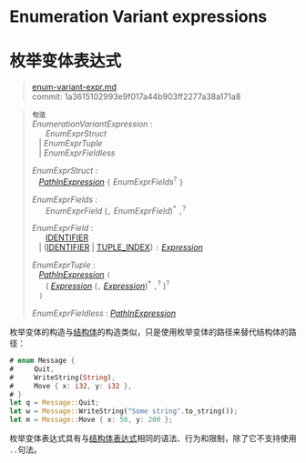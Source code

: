 # Enumeration Variant expressions
# 枚举变体表达式

>[enum-variant-expr.md](https://github.com/rust-lang/reference/blob/master/src/expressions/enum-variant-expr.md)\
>commit: 1a3615102993e9f017a44b903ff2277a38a171a8

> **<sup>句法</sup>**\
> _EnumerationVariantExpression_ :\
> &nbsp;&nbsp; &nbsp;&nbsp; _EnumExprStruct_\
> &nbsp;&nbsp; | _EnumExprTuple_\
> &nbsp;&nbsp; | _EnumExprFieldless_
>
> _EnumExprStruct_ :\
> &nbsp;&nbsp; [_PathInExpression_] `{` _EnumExprFields_<sup>?</sup> `}`
>
> _EnumExprFields_ :\
> &nbsp;&nbsp; &nbsp;&nbsp; _EnumExprField_ (`,` _EnumExprField_)<sup>\*</sup> `,`<sup>?</sup>
>
> _EnumExprField_ :\
> &nbsp;&nbsp; &nbsp;&nbsp; [IDENTIFIER]\
> &nbsp;&nbsp; | ([IDENTIFIER] | [TUPLE_INDEX]) `:` [_Expression_]
>
> _EnumExprTuple_ :\
> &nbsp;&nbsp; [_PathInExpression_] `(`\
> &nbsp;&nbsp; &nbsp;&nbsp; ( [_Expression_] (`,` [_Expression_])<sup>\*</sup> `,`<sup>?</sup> )<sup>?</sup>\
> &nbsp;&nbsp; `)`
>
> _EnumExprFieldless_ : [_PathInExpression_]

枚举变体的构造与[结构体][structs]的构造类似，只是使用枚举变体的路径来替代结构体的路径：

```rust
# enum Message {
#     Quit,
#     WriteString(String),
#     Move { x: i32, y: i32 },
# }
let q = Message::Quit;
let w = Message::WriteString("Some string".to_string());
let m = Message::Move { x: 50, y: 200 };
```

枚举变体表达式具有与[结构体表达式][structs]相同的语法、行为和限制，除了它不支持使用 `..`句法。

[IDENTIFIER]: ../identifiers.md
[TUPLE_INDEX]: ../tokens.md#元组索引
[_Expression_]: ../expressions.md
[_PathInExpression_]: ../paths.md#表达式中的路径
[structs]: struct-expr.md
